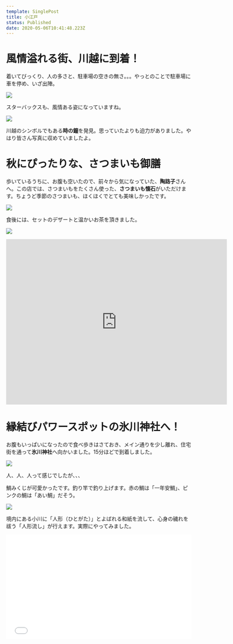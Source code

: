 ```yaml
---
template: SinglePost
title: 小江戸
status: Published
date: 2020-05-06T10:41:48.223Z
---
```


# 風情溢れる街、川越に到着！

着いてびっくり、人の多さと、駐車場の空きの無さ。。。やっとのことで駐車場に車を停め、いざ出陣。

![](https://ucarecdn.com/478b0da0-ebe9-4d32-838f-0a6bf96c16a7/-/preview/-/enhance/68/)

スターバックスも、風情ある姿になっていますね。

![](https://ucarecdn.com/0c7d2a1e-a5a6-4abe-99a1-e9bc0297b813/-/preview/-/enhance/100/)

川越のシンボルでもある**時の鐘**を発見。思っていたよりも迫力がありました。やはり皆さん写真に収めていましたよ。

# 秋にぴったりな、さつまいも御膳

歩いているうちに、お腹も空いたので、前々から気になっていた、**陶路子**さんへ。この店では、さつまいもをたくさん使った、**さつまいも懐石**がいただけます。ちょうど季節のさつまいも、ほくほくでとても美味しかったです。

![](https://ucarecdn.com/c1726495-ff4b-4cb5-a82b-7ca942d5d048/-/preview/-/rotate/90/-/enhance/95/)

食後には、セットのデザートと温かいお茶を頂きました。

![](https://ucarecdn.com/f8783f8e-f615-4958-842d-66fadd0e5655/-/preview/-/rotate/90/)

<iframe src="https://www.google.com/maps/embed?pb=!1m18!1m12!1m3!1d3230.9716078072356!2d139.48032431487763!3d35.9231949801386!2m3!1f0!2f0!3f0!3m2!1i1024!2i768!4f13.1!3m3!1m2!1s0x6018da614855a2ad%3A0x556fd574837914fb!2z6Zm26Lev5a2Q77yI44Go44KN44Gj44GT77yJ!5e0!3m2!1sja!2sjp!4v1588763159987!5m2!1sja!2sjp" width="600" height="450" frameborder="0" style="border:0;" allowfullscreen="" aria-hidden="false" tabindex="0"></iframe>

# 縁結びパワースポットの氷川神社へ！

お腹もいっぱいになったので食べ歩きはさておき、メイン通りを少し離れ、住宅街を通って**氷川神社**へ向かいました。15分ほどで到着しました。

![](https://ucarecdn.com/68556d78-45a8-49ae-98a3-53854c01ee80/)

人、人、人って感じでしたが、、、

鯛みくじが可愛かったです。釣り竿で釣り上げます。赤の鯛は「一年安鯛」、ピンクの鯛は「あい鯛」だそう。

![](https://ucarecdn.com/00c05837-22cc-4080-a2fd-565acfcedf14/)

境内にある小川に「人形（ひとがた）」とよばれる和紙を流して、心身の穢れを祓う「人形流し」が行えます。実際にやってみました。

<div><div style="left: 0; width: 100%; height: 0; position: relative; padding-bottom: 56.25%;"><iframe src="//cdn.iframe.ly/api/iframe?url=https%3A%2F%2Fyoutu.be%2FUpsZjENhJys&amp;key=074df4d5dd2b421a920b415bd48b216d&amp;playerjs=1&amp;click_to_play=true" style="border: 0; top: 0; left: 0; width: 100%; height: 100%; position: absolute;" allowfullscreen scrolling="no" allow="autoplay *; encrypted-media *; accelerometer; gyroscope; picture-in-picture"></iframe></div></div>
